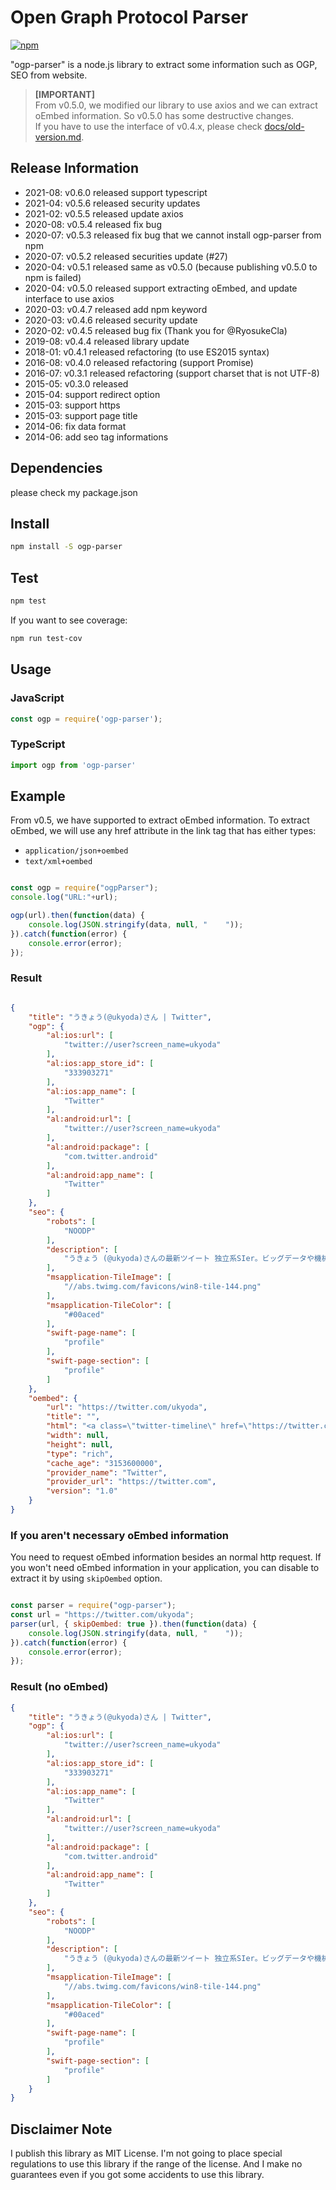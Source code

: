# Open Graph Protocol Parser

[![npm][npm]][npm-url]

"ogp-parser" is a node.js library to extract some information such as OGP, SEO from website.

> **[IMPORTANT]**  
> From v0.5.0, we modified our library to use axios and we can extract oEmbed information. So v0.5.0 has some destructive changes.  
> If you have to use the interface of v0.4.x, please check [docs/old-version.md](docs/old-version.md).

## Release Information

* 2021-08: v0.6.0 released support typescript
* 2021-04: v0.5.6 released security updates
* 2021-02: v0.5.5 released update axios
* 2020-08: v0.5.4 released fix bug
* 2020-07: v0.5.3 released fix bug that we cannot install ogp-parser from npm
* 2020-07: v0.5.2 released securities update (#27)
* 2020-04: v0.5.1 released same as v0.5.0 (because publishing v0.5.0 to npm is failed)
* 2020-04: v0.5.0 released support extracting oEmbed, and update interface to use axios
* 2020-03: v0.4.7 released add npm keyword
* 2020-03: v0.4.6 released security update
* 2020-02: v0.4.5 released bug fix (Thank you for @RyosukeCla)
* 2019-08: v0.4.4 released library update
* 2018-01: v0.4.1 released refactoring (to use ES2015 syntax)
* 2016-08: v0.4.0 released refactoring (support Promise)
* 2016-07: v0.3.1 released refactoring (support charset that is not UTF-8)
* 2015-05: v0.3.0 released
* 2015-04: support redirect option
* 2015-03: support https
* 2015-03: support page title
* 2014-06: fix data format
* 2014-06: add seo tag informations

## Dependencies

please check my package.json

## Install

```bash
npm install -S ogp-parser
```

## Test

```bash
npm test
```

If you want to see coverage:

```bash
npm run test-cov
```

## Usage

### JavaScript

```javascript
const ogp = require('ogp-parser');
```

### TypeScript

```typescript
import ogp from 'ogp-parser'
```

## Example

From v0.5, we have supported to extract oEmbed information.
To extract oEmbed, we will use any href attribute in the link tag that has either types:

* `application/json+oembed`
* `text/xml+oembed`

```javascript

const ogp = require("ogpParser");
console.log("URL:"+url);

ogp(url).then(function(data) {
    console.log(JSON.stringify(data, null, "    "));
}).catch(function(error) {
    console.error(error);
});

```

### Result

```json

{
    "title": "うきょう(@ukyoda)さん | Twitter",
    "ogp": {
        "al:ios:url": [
            "twitter://user?screen_name=ukyoda"
        ],
        "al:ios:app_store_id": [
            "333903271"
        ],
        "al:ios:app_name": [
            "Twitter"
        ],
        "al:android:url": [
            "twitter://user?screen_name=ukyoda"
        ],
        "al:android:package": [
            "com.twitter.android"
        ],
        "al:android:app_name": [
            "Twitter"
        ]
    },
    "seo": {
        "robots": [
            "NOODP"
        ],
        "description": [
            "うきょう (@ukyoda)さんの最新ツイート 独立系SIer。ビッグデータや機械学習を使ったシステム開発によく携わっています。 最近はPythonが多いですが、JavascriptとかPHPとかJavaとかC/C++での開発もやってます。 https://t.co/y8iW4rQ7lD ザクソン村"
        ],
        "msapplication-TileImage": [
            "//abs.twimg.com/favicons/win8-tile-144.png"
        ],
        "msapplication-TileColor": [
            "#00aced"
        ],
        "swift-page-name": [
            "profile"
        ],
        "swift-page-section": [
            "profile"
        ]
    },
    "oembed": {
        "url": "https://twitter.com/ukyoda",
        "title": "",
        "html": "<a class=\"twitter-timeline\" href=\"https://twitter.com/ukyoda?ref_src=twsrc%5Etfw\">Tweets by ukyoda</a>\n<script async src=\"https://platform.twitter.com/widgets.js\" charset=\"utf-8\"></script>\n",
        "width": null,
        "height": null,
        "type": "rich",
        "cache_age": "3153600000",
        "provider_name": "Twitter",
        "provider_url": "https://twitter.com",
        "version": "1.0"
    }
}

```

### If you aren't necessary oEmbed information

You need to request oEmbed information besides an normal http request.
If you won't need oEmbed information in your application, you can disable to extract it by using `skipOembed` option.

```javascript

const parser = require("ogp-parser");
const url = "https://twitter.com/ukyoda";
parser(url, { skipOembed: true }).then(function(data) {
    console.log(JSON.stringify(data, null, "    "));
}).catch(function(error) {
    console.error(error);
});

```

### Result (no oEmbed)

```json
{
    "title": "うきょう(@ukyoda)さん | Twitter",
    "ogp": {
        "al:ios:url": [
            "twitter://user?screen_name=ukyoda"
        ],
        "al:ios:app_store_id": [
            "333903271"
        ],
        "al:ios:app_name": [
            "Twitter"
        ],
        "al:android:url": [
            "twitter://user?screen_name=ukyoda"
        ],
        "al:android:package": [
            "com.twitter.android"
        ],
        "al:android:app_name": [
            "Twitter"
        ]
    },
    "seo": {
        "robots": [
            "NOODP"
        ],
        "description": [
            "うきょう (@ukyoda)さんの最新ツイート 独立系SIer。ビッグデータや機械学習を使ったシステム開発によく携わっています。 最近はPythonが多いですが、JavascriptとかPHPとかJavaとかC/C++での開発もやってます。 https://t.co/y8iW4rQ7lD ザクソン村"
        ],
        "msapplication-TileImage": [
            "//abs.twimg.com/favicons/win8-tile-144.png"
        ],
        "msapplication-TileColor": [
            "#00aced"
        ],
        "swift-page-name": [
            "profile"
        ],
        "swift-page-section": [
            "profile"
        ]
    }
}

```

## Disclaimer Note

I publish this library as MIT License.
I'm not going to place special regulations to use this library if the range of the license.
And I make no guarantees even if you got some accidents to use this library.

[npm]: https://img.shields.io/npm/v/ogp-parser
[npm-url]: https://www.npmjs.com/package/ogp-parser
